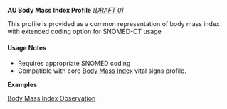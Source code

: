 **AU Body Mass Index Profile** *[[DRAFT 0](guidance.html)]*

This profile is provided as a common representation of body mass index with extended coding option for SNOMED-CT usage

#### Usage Notes
* Requires appropriate SNOMED coding
* Compatible with core [Body Mass Index](http://hl7.org/fhir/StructureDefinition/bmi) vital signs profile.

**Examples**

[Body Mass Index Observation](Observation-bmi-example0.html)